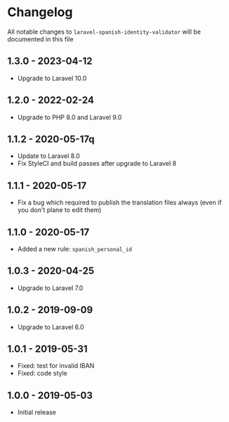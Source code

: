 # Changelog

All notable changes to `laravel-spanish-identity-validator` will be documented in this file


## 1.3.0 - 2023-04-12

- Upgrade to Laravel 10.0


## 1.2.0 - 2022-02-24

- Upgrade to PHP 8.0 and Laravel 9.0


## 1.1.2 - 2020-05-17q

- Update to Laravel 8.0
- Fix StyleCI and build passes after upgrade to Laravel 8


## 1.1.1 - 2020-05-17

- Fix a bug which required to publish the translation files always (even if you don't plane to edit them)


## 1.1.0 - 2020-05-17

- Added a new rule: `spanish_personal_id`


## 1.0.3 - 2020-04-25

- Upgrade to Laravel 7.0


## 1.0.2 - 2019-09-09

- Upgrade to Laravel 6.0


## 1.0.1 - 2019-05-31

- Fixed: test for invalid IBAN
- Fixed: code style


## 1.0.0 - 2019-05-03

- Initial release

